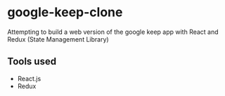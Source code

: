 # google-keep-clone
Attempting to build a web version of the google keep app with React and Redux (State Management Library)

## Tools used
- React.js
- Redux
